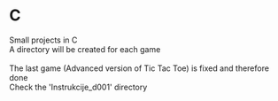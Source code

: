# C
Small projects in C\
A directory will be created for each game\
\
The last game (Advanced version of Tic Tac Toe) is fixed and therefore done\
Check the 'Instrukcije_d001' directory
